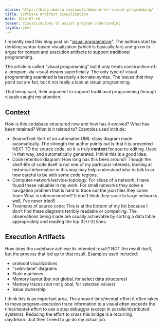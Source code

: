 ```yaml
---
source: https://blog.sbensu.com/posts/demand-for-visual-programming/
title: Software Artifact Visualization
date: 2024-07-16
teaser: Visualizations to assist program undersanding
layotu: post
---
```

I recently read this blog post on "[visual programming](https://blog.sbensu.com/posts/demand-for-visual-programming/)".  The authors start by deriding syntax-based visualization (which is basically fair) and go on to argue for context and execution artifacts to support traditional programming.  

The article is called "visual programming" but it only treats construction-of-a-program-via-visual-means superficially.  The only type of visual programming examined is basically alternate-syntax.  The issues that they point out are fair, but it not really a look at visual programming.  

That being said, their argument to *support* traditional programming through visuals caught my attention.
## Context
How is this codebase structured now and how has it evolved?  What has been retained?  What is it related to?  Examples used include:
- SourceTrail: Sort of an automated UML-class diagram made automatically.  The strength the author points out is that it is presented NEXT TO the source code, so it is truly **context** for source editing.  Used in that way, and automatically generated, I think this is a good idea.
- Code retention diagram: How long has this been around?  Though the shelf-life of code itself is not one of my particular interests, looking at historical information in this way may help understand who to talk to or how careful to be with some code regions. 
- Computer-network/service-topology: For slices of a network, I have found these valuable in my work.  For small networks they solve a navigation problem that is hard to trace out the json files they come from: What is interconnected? (I don't think they scale to large networks well, I've never tried!)
- Treemaps of source code:  This is at the bottom of my list because I don't find these diagrams terribly readable or compelling.  The observations being made are usually achievable by sorting a data table appropriately and reading the top 3(+/-2) lines.  

## Execution Artifacts

How does the codebase achieve its intended result?  NOT the result itself, but the process that led up to that result. Examples used included: 
- protocol visualizations
- "swim-lane" diagrams
- State machines
- Memory layout (but not global, for select data structures)
- Memory traces (but not global, for selected values)
- Value ownership

I think this is an important area.  The amount time/mental-effort it often takes to move program-execution trace information to a visual often exceeds the time/mental-effort to use a step debugger (except in parallel/distributed systems).  Reducing the effort to cross this bridge is a recurring daydream...but then I need to go do my actual job.
